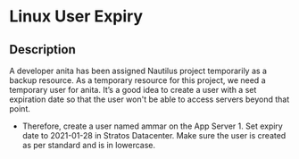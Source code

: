 # Linux User Expiry

## Description

A developer anita has been assigned Nautilus project temporarily as a backup resource. As a temporary resource for this project, we need a temporary user for anita. It’s a good idea to create a user with a set expiration date so that the user won't be able to access servers beyond that point.  

- Therefore, create a user named ammar on the App Server 1. Set expiry date to 2021-01-28 in Stratos Datacenter. Make sure the user is created as per standard and is in lowercase.
